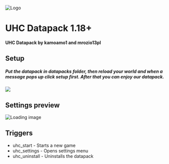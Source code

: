 ![Logo](https://i.imgur.com/0Q1QUpv.png)
# UHC Datapack 1.18+
#### **UHC Datapack** by kamoamo1 and mrozio13pl
## Setup
##### Put the datapack in datapacks folder, then reload your world and when a message pops up click _setup_ first. After that you can enjoy our datapack.
![](https://i.imgur.com/gbL2vtz.png)
## Settings preview
![Loading image](https://i.imgur.com/Ye3frAj.png)
## Triggers
- uhc_start - Starts a new game
- uhc_settings - Opens settings menu
- uhc_uninstall - Uninstalls the datapack